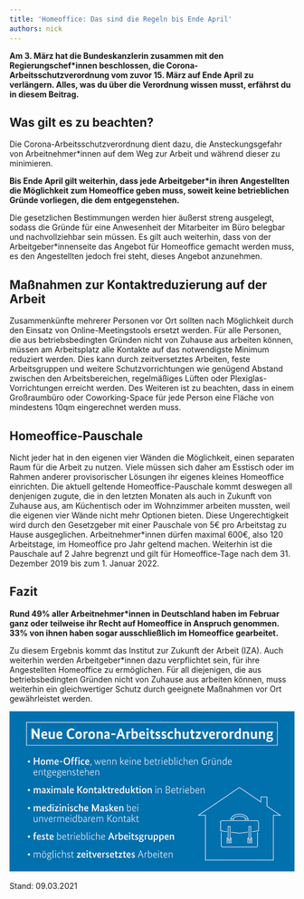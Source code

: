 ```yaml
---
title: 'Homeoffice: Das sind die Regeln bis Ende April'
authors: nick
---
```


**Am 3. März hat die Bundeskanzlerin zusammen mit den Regierungschef\*innen beschlossen, die Corona-Arbeitsschutzverordnung vom zuvor 15. März auf Ende April zu verlängern. Alles, was du über die Verordnung wissen musst, erfährst du in diesem Beitrag.**

## Was gilt es zu beachten?

Die Corona-Arbeitsschutzverordnung dient dazu, die Ansteckungsgefahr von Arbeitnehmer\*innen auf dem Weg zur Arbeit und während dieser zu minimieren.

**Bis Ende April gilt weiterhin, dass jede Arbeitgeber\*in ihren Angestellten die Möglichkeit zum Homeoffice geben muss, soweit keine betrieblichen Gründe vorliegen, die dem entgegenstehen.**

Die gesetzlichen Bestimmungen werden hier äußerst streng ausgelegt, sodass die Gründe für eine Anwesenheit der Mitarbeiter im Büro belegbar und nachvollziehbar sein müssen. Es gilt auch weiterhin, dass von der Arbeitgeber\*innenseite das Angebot für Homeoffice gemacht werden muss, es den Angestellten jedoch frei steht, dieses Angebot anzunehmen.

## Maßnahmen zur Kontaktreduzierung auf der Arbeit

Zusammenkünfte mehrerer Personen vor Ort sollten nach Möglichkeit durch den Einsatz von Online-Meetingstools ersetzt werden. Für alle Personen, die aus betriebsbedingten Gründen nicht von Zuhause aus arbeiten können, müssen am Arbeitsplatz alle Kontakte auf das notwendigste Minimum reduziert werden. Dies kann durch zeitversetztes Arbeiten, feste Arbeitsgruppen und weitere Schutzvorrichtungen wie genügend Abstand zwischen den Arbeitsbereichen, regelmäßiges Lüften oder Plexiglas-Vorrichtungen erreicht werden. Des Weiteren ist zu beachten, dass in einem Großraumbüro oder Coworking-Space für jede Person eine Fläche von mindestens 10qm eingerechnet werden muss.

## Homeoffice-Pauschale

Nicht jeder hat in den eigenen vier Wänden die Möglichkeit, einen separaten Raum für die Arbeit zu nutzen. Viele müssen sich daher am Esstisch oder im Rahmen anderer provisorischer Lösungen ihr eigenes kleines Homeoffice einrichten. Die aktuell geltende Homeoffice-Pauschale kommt deswegen all denjenigen zugute, die in den letzten Monaten als auch in Zukunft von Zuhause aus, am Küchentisch oder im Wohnzimmer arbeiten mussten, weil die eigenen vier Wände nicht mehr Optionen bieten. Diese Ungerechtigkeit wird durch den Gesetzgeber mit einer Pauschale von 5€ pro Arbeitstag zu Hause ausgeglichen. Arbeitnehmer\*innen dürfen maximal 600€, also 120 Arbeitstage, im Homeoffice pro Jahr geltend machen. Weiterhin ist die Pauschale auf 2 Jahre begrenzt und gilt für Homeoffice-Tage nach dem 31. Dezember 2019 bis zum 1. Januar 2022.

## Fazit

**Rund 49% aller Arbeitnehmer\*innen in Deutschland haben im Februar ganz oder teilweise ihr Recht auf Homeoffice in Anspruch genommen. 33% von ihnen haben sogar ausschließlich im Homeoffice gearbeitet.**

Zu diesem Ergebnis kommt das Institut zur Zukunft der Arbeit (IZA). Auch weiterhin werden Arbeitgeber\*innen dazu verpflichtet sein, für ihre Angestellten Homeoffice zu ermöglichen. Für all diejenigen, die aus betriebsbedingten Gründen nicht von Zuhause aus arbeiten können, muss weiterhin ein gleichwertiger Schutz durch geeignete Maßnahmen vor Ort gewährleistet werden.

![](fwKk8sscz4w35cHsbi7JzDnt96carhqv3lFf0rJifBNcnTHON3MY_Mh6fYCTLa_VUpSNuvekviLtvOEDDCgfJWX5gz2VkvM6tzWB7vhQGUzVS2oXDgqz983YLTw1ZdgCS2_zcbeK)

Stand: 09.03.2021
